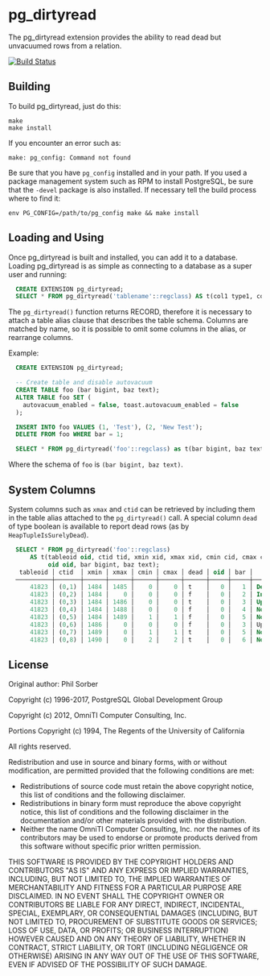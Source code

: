 pg_dirtyread
============

The pg_dirtyread extension provides the ability to read dead but unvacuumed
rows from a relation.

[![Build Status](https://travis-ci.org/ChristophBerg/pg_dirtyread.svg?branch=master)](https://travis-ci.org/ChristophBerg/pg_dirtyread)

Building
--------

To build pg_dirtyread, just do this:

    make
    make install

If you encounter an error such as:

    make: pg_config: Command not found

Be sure that you have `pg_config` installed and in your path. If you used a
package management system such as RPM to install PostgreSQL, be sure that the
`-devel` package is also installed. If necessary tell the build process where
to find it:

    env PG_CONFIG=/path/to/pg_config make && make install

Loading and Using
-------

Once pg_dirtyread is built and installed, you can add it to a database. Loading
pg_dirtyread is as simple as connecting to a database as a super user and
running:

  ```sql
    CREATE EXTENSION pg_dirtyread;
    SELECT * FROM pg_dirtyread('tablename'::regclass) AS t(col1 type1, col2 type2, ...);
  ```

The `pg_dirtyread()` function returns RECORD, therefore it is necessary to
attach a table alias clause that describes the table schema. Columns are
matched by name, so it is possible to omit some columns in the alias, or
rearrange columns.

Example:

  ```sql
    CREATE EXTENSION pg_dirtyread;

    -- Create table and disable autovacuum
    CREATE TABLE foo (bar bigint, baz text);
    ALTER TABLE foo SET (
      autovacuum_enabled = false, toast.autovacuum_enabled = false
    );

    INSERT INTO foo VALUES (1, 'Test'), (2, 'New Test');
    DELETE FROM foo WHERE bar = 1;

    SELECT * FROM pg_dirtyread('foo'::regclass) as t(bar bigint, baz text);
  ```

Where the schema of `foo` is `(bar bigint, baz text)`.

System Columns
--------------

System columns such as `xmax` and `ctid` can be retrieved by including them in
the table alias attached to the `pg_dirtyread()` call. A special column `dead` of
type boolean is available to report dead rows (as by `HeapTupleIsSurelyDead`).

  ```sql
    SELECT * FROM pg_dirtyread('foo'::regclass)
        AS t(tableoid oid, ctid tid, xmin xid, xmax xid, cmin cid, cmax cid, dead boolean,
             oid oid, bar bigint, baz text);
     tableoid │ ctid  │ xmin │ xmax │ cmin │ cmax │ dead │ oid │ bar │        baz
    ──────────┼───────┼──────┼──────┼──────┼──────┼──────┼─────┼─────┼───────────────────
        41823 │ (0,1) │ 1484 │ 1485 │    0 │    0 │ t    │   0 │   1 │ Delete
        41823 │ (0,2) │ 1484 │    0 │    0 │    0 │ f    │   0 │   2 │ Insert
        41823 │ (0,3) │ 1484 │ 1486 │    0 │    0 │ t    │   0 │   3 │ Update
        41823 │ (0,4) │ 1484 │ 1488 │    0 │    0 │ f    │   0 │   4 │ Not deleted
        41823 │ (0,5) │ 1484 │ 1489 │    1 │    1 │ f    │   0 │   5 │ Not updated
        41823 │ (0,6) │ 1486 │    0 │    0 │    0 │ f    │   0 │   3 │ Updated
        41823 │ (0,7) │ 1489 │    0 │    1 │    1 │ t    │   0 │   5 │ Not quite updated
        41823 │ (0,8) │ 1490 │    0 │    2 │    2 │ t    │   0 │   6 │ Not inserted
  ```

License
-------

Original author: Phil Sorber

Copyright (c) 1996-2017, PostgreSQL Global Development Group

Copyright (c) 2012, OmniTI Computer Consulting, Inc.

Portions Copyright (c) 1994, The Regents of the University of California

All rights reserved.

Redistribution and use in source and binary forms, with or without
modification, are permitted provided that the following conditions are
met:

* Redistributions of source code must retain the above copyright
  notice, this list of conditions and the following disclaimer.
* Redistributions in binary form must reproduce the above
  copyright notice, this list of conditions and the following
  disclaimer in the documentation and/or other materials provided
  with the distribution.
* Neither the name OmniTI Computer Consulting, Inc. nor the names
  of its contributors may be used to endorse or promote products
  derived from this software without specific prior written
  permission.

THIS SOFTWARE IS PROVIDED BY THE COPYRIGHT HOLDERS AND CONTRIBUTORS
"AS IS" AND ANY EXPRESS OR IMPLIED WARRANTIES, INCLUDING, BUT NOT
LIMITED TO, THE IMPLIED WARRANTIES OF MERCHANTABILITY AND FITNESS FOR
A PARTICULAR PURPOSE ARE DISCLAIMED. IN NO EVENT SHALL THE COPYRIGHT
OWNER OR CONTRIBUTORS BE LIABLE FOR ANY DIRECT, INDIRECT, INCIDENTAL,
SPECIAL, EXEMPLARY, OR CONSEQUENTIAL DAMAGES (INCLUDING, BUT NOT
LIMITED TO, PROCUREMENT OF SUBSTITUTE GOODS OR SERVICES; LOSS OF USE,
DATA, OR PROFITS; OR BUSINESS INTERRUPTION) HOWEVER CAUSED AND ON ANY
THEORY OF LIABILITY, WHETHER IN CONTRACT, STRICT LIABILITY, OR TORT
(INCLUDING NEGLIGENCE OR OTHERWISE) ARISING IN ANY WAY OUT OF THE USE
OF THIS SOFTWARE, EVEN IF ADVISED OF THE POSSIBILITY OF SUCH DAMAGE.
